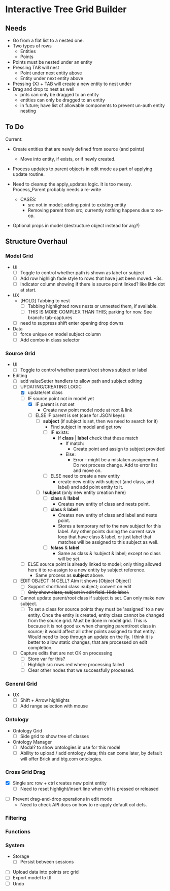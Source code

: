 # Interactive Tree Grid Builder

## Needs

* Go from a flat list to a nested one.
* Two types of rows
    * Entities
    * Points
* Points must be nested under an entity
* Pressing TAB will nest
    * Point under next entity above
    * Entity under next entity above
* Pressing {X} + TAB will create a new entity to nest under
* Drag and drop to nest as well
    * pnts can only be dragged to an entity
    * entities can only be dragged to an entity
    * in future; have list of allowable components to prevent un-auth entity nesting


## To Do

Current:
* Create entities that are newly defined from source (and points)
  * Move into entity, if exists, or if newly created.
* Process updates to parent objects in edit mode as part of applying update routine.
* Need to cleanup the apply_updates logic. It is too messy. Process_Parent probably needs a re-write
  * CASES:
    * src not in model; adding point to existing entity
    * Removing parent from src; currently nothing happens due to no-op.


* Optional props in model (destructure object instead for arg?)

## Structure Overhaul


### Model Grid

* UI
  * [ ] Toggle to control whether path is shown as label or subject
  * [ ] Add row highligh fade style to rows that have just been moved. ~3s.
  * [ ] Indicator column showing if there is source point linked? like little dot at start.
* UX
  * [HOLD] Tabbing to nest
    * [ ] Tabbing highlighted rows nests or unnested them, if available.
    * [ ] THIS IS MORE COMPLEX THAN THIS; parking for now. See branch: tab-captures
  * [ ] need to suppress shift enter opening drop downs
* Data
  * [ ] force unique on model subject column
  * [ ] Add combo in class selector

### Source Grid

* UI
  * [ ] Toggle to control whether parent/root shows subject or label
* Editing
  - [ ] add valueSetter handlers to allow path and subject editing
  * [ ] UPDATING/CREATING LOGIC
    * [x] update/set class
    * [ ] IF source point not in model yet
      * [X] IF parent is not set
        * Create new point model node at root & link
      * [ ] ELSE IF parent is set (case for JSON keys):
        * [ ] **subject** (if subject is set, then we need to search for it)
          * Find subject in model and get row
          * [ ] IF exists:
            * If **class** | **label** check that these match
              *  If match:
                 *  Create point and assign to subject provided
              *  Else:
                 *  Error - might be a mistaken assignement. Do not process change. Add to error list and move on.
          * [ ] ELSE need to create a new entity
            *  create new entity with subject (and class, and label) and add point entity to it.
        * [ ] **!subject** (only new entity creation here)
          * [ ] **class** & **!label**
            * Creates new entity of class and nests point.
          * [ ] **class** & **label**
            * Creates new entity of class and label and nests point.
            * Stores a temporary ref to the new subject for this label. Any other points during the current save loop that have class & label, or just label that matches will be assigned to this subject as well. 
          * [ ] **!class** & **label**
            * Same as class & !subject & label; except no class will be set.
    * [ ] ELSE source point is already linked to model; only thing allowed here it to re-assign to a new entity by subject reference.
      * Same process as **subject** above.
  * [ ] EDIT OBJECT IN CELL? Atm it shows [Object Object]
    * [ ] Support shorthand class::subject; convert on edit
    * [ ] ~~Only show class, subject in edit field. Hide label.~~
  * [ ] Cannot update parent/root class if subject is set. Can only make new subject.
    * [ ] To set a class for source points they must be 'assigned' to a new entity. Once the entity is created, entity class cannot be changed from the source grid. Must be done in model grid. This is because it is not good ux when changing parent/root class in source; it would affect all other points assigned to that entity. Would need to loop through an update on the fly. I think it is better to allow static changes, that are processed on edit completion.
  * [ ] Capture edits that are not OK on processing
    * [ ] Store var for this?
    * [ ] Highligh src rows red where processing failed
    * [ ] Clear other nodes that we successfully processed.

### General Grid
* UX
  * [ ] Shift + Arrow highlights
  * [ ] Add range selection with mouse

### Ontology
* Ontology Grid
  * [ ] Side grid to show tree of classes
* Ontology Manager
  * [ ] Modal? to show ontologies in use for this model
  * [ ] Ability to upload / add ontology data; this can come later, by default will offer Brick and btg.com ontologies.

### Cross Grid Drag
* [x] Single src row + ctrl creates new point entity
  * [ ] Need to reset highlight/insert line when ctrl is pressed or released
- [ ] Prevent drag-and-drop operations in edit mode
  - Need to check API docs on how to re-apply default col defs.

### Filtering

### Functions

### System

* Storage
  * [ ] Persist between sessions
* [ ] Upload data into points src grid
* [ ] Export model to ttl
* [ ] Undo